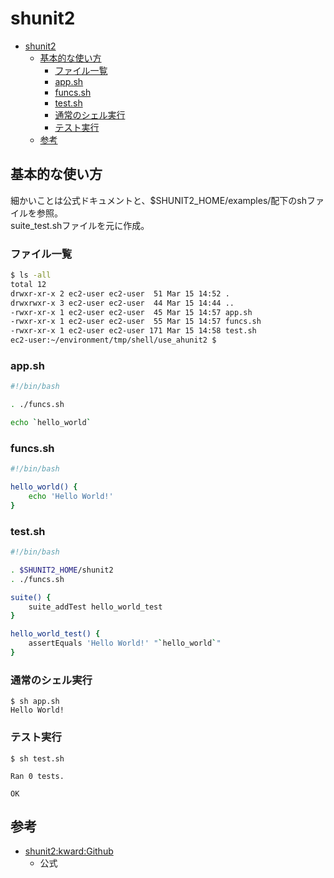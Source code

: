 # shunit2

- [shunit2](#shunit2)
  - [基本的な使い方](#基本的な使い方)
    - [ファイル一覧](#ファイル一覧)
    - [app.sh](#appsh)
    - [funcs.sh](#funcssh)
    - [test.sh](#testsh)
    - [通常のシェル実行](#通常のシェル実行)
    - [テスト実行](#テスト実行)
  - [参考](#参考)

## 基本的な使い方

細かいことは公式ドキュメントと、$SHUNIT2_HOME/examples/配下のshファイルを参照。  
suite_test.shファイルを元に作成。

### ファイル一覧

``` bash
$ ls -all
total 12
drwxr-xr-x 2 ec2-user ec2-user  51 Mar 15 14:52 .
drwxrwxr-x 3 ec2-user ec2-user  44 Mar 15 14:44 ..
-rwxr-xr-x 1 ec2-user ec2-user  45 Mar 15 14:57 app.sh
-rwxr-xr-x 1 ec2-user ec2-user  55 Mar 15 14:57 funcs.sh
-rwxr-xr-x 1 ec2-user ec2-user 171 Mar 15 14:58 test.sh
ec2-user:~/environment/tmp/shell/use_ahunit2 $ 
```

### app.sh

``` bash
#!/bin/bash

. ./funcs.sh

echo `hello_world`
```

### funcs.sh

``` bash
#!/bin/bash

hello_world() {
    echo 'Hello World!'
}
```

### test.sh

``` bash
#!/bin/bash

. $SHUNIT2_HOME/shunit2
. ./funcs.sh

suite() {
    suite_addTest hello_world_test
}

hello_world_test() {
    assertEquals 'Hello World!' "`hello_world`"
}
```

### 通常のシェル実行

``` shell
$ sh app.sh
Hello World!
```

### テスト実行

``` shell
$ sh test.sh

Ran 0 tests.

OK
```

## 参考

- [shunit2:kward:Github](https://github.com/kward/shunit2)
    - 公式